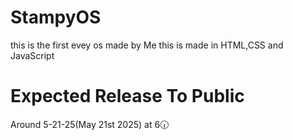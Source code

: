 # StampyOS
this is the first evey os made by Me this is made in HTML,CSS and JavaScript
# Expected Release To Public 
Around 5-21-25(May 21st 2025) at 6🕡
